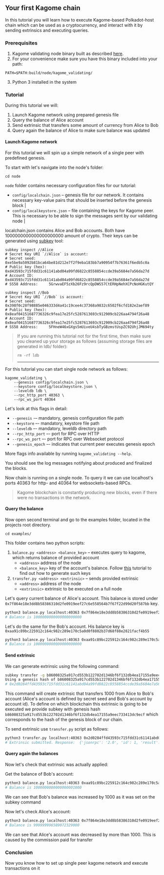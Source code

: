 ## Your first Kagome chain

In this tutorial you will learn how to execute Kagome-based Polkadot-host chain which can be used as a cryptocurrency, and interact with it by sending extrinsics and executing queries.

### Prerequisites

1. Kagome validating node binary built as described [here](https://kagome.readthedocs.io/en/latest/overview/getting_started.html#build-full-validating-node).
2. For your convenience make sure you have this binary included into your path:
```
PATH=$PATH:build/node/kagome_validating/
```
3. Python 3 installed in the system  

### Tutorial

During this tutorial we will:
1. Launch Kagome network using prepared genesis file
2. Query the balance of Alice account
3. Send extrinsic that transfers some amount of currency from Alice to Bob
4. Query again the balance of Alice to make sure balance was updated

#### Launch Kagome network

For this tutorial we will spin up a simple network of a single peer with predefined genesis.

To start with let's navigate into the node's folder:

```
cd node
```

`node` folder contains necessary configuration files for our tutorial:

* `config/localchain.json` – genesis file for our network. It contains necessary key-value pairs that should be inserted before the genesis block    |
* `config/localkeystore.json` – file containing the keys for Kagome peer. This is necessary to be able to sign the messages sent by our validating node | 

localchain.json contains Alice and Bob accounts. Both have 1000000000000000000000 amount of crypto.
Their keys can be generated using [subkey](https://substrate.dev/docs/en/ecosystem/subkey) tool:
```
subkey inspect //Alice
# Secret Key URI `//Alice` is account:
# Secret seed:      0xe5be9a5092b81bca64be81d212e7f2f9eba183bb7a90954f7b76361f6edb5c0a
# Public key (hex): 0xd43593c715fdd31c61141abd04a99fd6822c8558854ccde39a5684e7a56da27d
# Account ID:       0xd43593c715fdd31c61141abd04a99fd6822c8558854ccde39a5684e7a56da27d
# SS58 Address:     5GrwvaEF5zXb26Fz9rcQpDWS57CtERHpNehXCPcNoHGKutQY

subkey inspect //Bob  
# Secret Key URI `//Bob` is account:
# Secret seed:      0x398f0c28f98885e046333d4a41c19cee4c37368a9832c6502f6cfd182e2aef89
# Public key (hex): 0x8eaf04151687736326c9fea17e25fc5287613693c912909cb226aa4794f26a48
# Account ID:       0x8eaf04151687736326c9fea17e25fc5287613693c912909cb226aa4794f26a48
# SS58 Address:     5FHneW46xGXgs5mUiveU4sbTyGBzmstUspZC92UhjJM694ty
```


> If you are running this tutorial not for the first time, then make sure you cleaned up your storage as follows (assuming storage files are generated in ldb/ folder):
> ```
> rm -rf ldb
> ```
> ---

For this tutorial you can start single node network as follows:

```
kagome_validating \
    --genesis config/localchain.json \
    --keystore config/localkeystore.json \
    --leveldb ldb \
    --rpc_http_port 40363 \
    --rpc_ws_port 40364
```

Let's look at this flags in detail:

* `--genesis` -– mandatory, genesis configuration file path
* `--keystore` –- mandatory, keystore file path
* `--leveldb` –- mandatory, leveldb directory path                 
* `--rpc_http_port` –- port for RPC over HTTP                            
* `--rpc_ws_port`   –- port for RPC over Websocket protocol              
* `--genesis_epoch` –- indicates that current peer executes genesis epoch

More flags info available by running `kagome_validating --help`.

You should see the log messages notifying about produced and finalized the blocks. 

Now chain is running on a single node. To query it we can use localhost's ports 40363 for http- and 40364 for websockets-based RPCs.

> Kagome blockchain is constantly producing new blocks, even if there were no transactions in the network.

#### Query the balance

Now open second terminal and go to the examples folder, located in the projects root directory.

`cd examples/`

This folder contains two python scripts:

1. `balance.py <address> <balance_key>` – executes query to kagome, which returns balance of provided account
    * `<address>` address of the node
    * `<balance_key>` key of the account's balance. Follow [this](https://www.shawntabrizi.com/substrate/querying-substrate-storage-via-rpc/#storage-map-query) tutorial to find out how to generate such keys
2. `transfer.py <address> <extrinsic>` – sends provided extrinsic
    * `<address>` address of the node
    * `<extrinsic>` extrinsic to be executed on a full node



Let's query current balance of Alice's account. This balance is stored under `0x7f864e18e3dd8b58386310d2fe0919eef27c6e558564b7f67f22d99d20f587bb` key.

```bash
python3 balance.py localhost:40363 0x7f864e18e3dd8b58386310d2fe0919eef27c6e558564b7f67f22d99d20f587bb
# Balance is 1000000000000000000000  
```

Let's do the same for the Bob's account. His balance key is `0xaa91c89bc225912c164c982c289e170c5a0d0f8802b37d68f88e2821facf4b55`
```bash
python3 balance.py localhost:40363 0xaa91c89bc225912c164c982c289e170c5a0d0f8802b37d68f88e2821facf4b55
# Balance is 1000000000000000000000  
```

#### Send extrinsic

We can generate extrinsic using the following command:

```bash
subkey transfer -g b86008325a917cd553b122702d1346bf6f132db4ea17155a9eec733413dc9ecf 0xe5be9a5092b81bca64be81d212e7f2f9eba183bb7a90954f7b76361f6edb5c0a 0x8eaf04151687736326c9fea17e25fc5287613693c912909cb226aa4794f26a48 1000 0
Using a genesis hash of b86008325a917cd553b122702d1346bf6f132db4ea17155a9eec733413dc9ecf
# 0x2d0284ffd43593c715fdd31c61141abd04a99fd6822c8558854ccde39a5684e7a56da27d01f40a68108bf61df0e9d0108ab8b621b354d233067514055fc77542aa84b647608335134d45c4b3040b8c2830217aa8350091774eaf3c22644d8e0c8db54143860000000600ff8eaf04151687736326c9fea17e25fc5287613693c912909cb226aa4794f26a48a10f
```

This command will create extrinsic that transfers 1000 from Alice to Bob's account (Alice's account is defined by secret seed and Bob's account by account id). To define on which blockchain this extrinsic is going to be executed we provide subkey with genesis hash `b86008325a917cd553b122702d1346bf6f132db4ea17155a9eec733413dc9ecf` which corresponds to the hash of the genesis block of our chain.

To send extrinsic use `transfer.py` script as follows:
```bash
python3 transfer.py localhost:40363 0x2d0284ffd43593c715fdd31c61141abd04a99fd6822c8558854ccde39a5684e7a56da27d01f40a68108bf61df0e9d0108ab8b621b354d233067514055fc77542aa84b647608335134d45c4b3040b8c2830217aa8350091774eaf3c22644d8e0c8db54143860000000600ff8eaf04151687736326c9fea17e25fc5287613693c912909cb226aa4794f26a48a10f
# Extrinsic submitted. Response:  {'jsonrpc': '2.0', 'id': 1, 'result': [39, 212, 157, 212, 66, 199, 109, 255, 180, 146, 47, 243, 118, 221, 233, 172, 35, 201, 157, 96, 248, 24, 22, 14, 230, 108, 217, 211, 29, 216, 65, 255]} 
```

#### Query again the balances

Now let's check that extrinsic was actually applied:

Get the balance of Bob's account:

```bash
python3 balance.py localhost:40363 0xaa91c89bc225912c164c982c289e170c5a0d0f8802b37d68f88e2821facf4b55
# Balance is 1000000000000000001000
```
We can see that Bob's balance was increased by 1000 as it was set on the subkey command

Now let's check Alice's account:
```bash
python3 balance.py localhost:40363 0x7f864e18e3dd8b58386310d2fe0919eef27c6e558564b7f67f22d99d20f587bb
# Balance is 999999996589072329000
```

We can see that Alice's account was decreased by more than 1000. This is caused by the commission paid for transfer

### Conclusion

Now you know how to set up single peer kagome network and execute transactions on it
